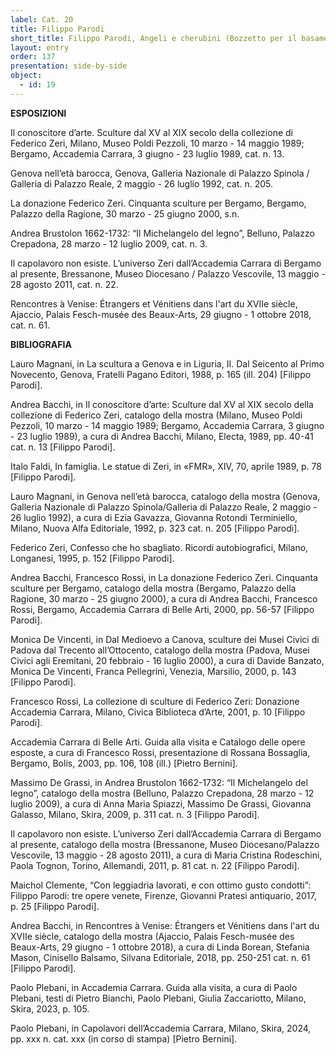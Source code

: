 ```yaml
---
label: Cat. 20
title: Filippo Parodi
short_title: Filippo Parodi, Angeli e cherubini (Bozzetto per il basamento di candeliere della cappella dell’Arca di Sant’Antonio)
layout: entry
order: 137
presentation: side-by-side
object:
  - id: 19
---
```


**ESPOSIZIONI**

Il conoscitore d’arte. Sculture dal XV al XIX secolo della collezione di Federico Zeri, Milano, Museo Poldi Pezzoli, 10 marzo - 14 maggio 1989; Bergamo, Accademia Carrara, 3 giugno - 23 luglio 1989, cat. n. 13.

Genova nell’età barocca, Genova, Galleria Nazionale di Palazzo Spinola / Galleria di Palazzo Reale, 2 maggio - 26 luglio 1992, cat. n. 205.

La donazione Federico Zeri. Cinquanta sculture per Bergamo, Bergamo, Palazzo della Ragione, 30 marzo - 25 giugno 2000, s.n. 

Andrea Brustolon 1662-1732: “Il Michelangelo del legno”, Belluno, Palazzo Crepadona, 28 marzo - 12 luglio 2009, cat. n. 3. 

Il capolavoro non esiste. L’universo Zeri dall’Accademia Carrara di Bergamo al presente, Bressanone, Museo Diocesano / Palazzo Vescovile, 13 maggio - 28 agosto 2011, cat. n. 22.

Rencontres à Venise: Étrangers et Vénitiens dans l'art du XVIIe siècle, Ajaccio, Palais Fesch-musée des Beaux-Arts, 29 giugno - 1 ottobre 2018, cat. n. 61. 


**BIBLIOGRAFIA**

Lauro Magnani, in La scultura a Genova e in Liguria, II. Dal Seicento al Primo Novecento, Genova, Fratelli Pagano Editori, 1988, p. 165 (ill. 204) [Filippo Parodi]. 

Andrea Bacchi, in Il conoscitore d’arte: Sculture dal XV al XIX secolo della collezione di Federico Zeri, catalogo della mostra (Milano, Museo Poldi Pezzoli, 10 marzo - 14 maggio 1989; Bergamo, Accademia Carrara, 3 giugno - 23 luglio 1989), a cura di Andrea Bacchi, Milano, Electa, 1989, pp. 40-41 cat. n. 13 [Filippo Parodi]. 

Italo Faldi, In famiglia. Le statue di Zeri, in «FMR», XIV, 70, aprile 1989, p. 78 [Filippo Parodi].

Lauro Magnani, in Genova nell’età barocca, catalogo della mostra (Genova, Galleria Nazionale di Palazzo Spinola/Galleria di Palazzo Reale, 2 maggio - 26 luglio 1992), a cura di Ezia Gavazza, Giovanna Rotondi Terminiello, Milano, Nuova Alfa Editoriale, 1992, p. 323 cat. n. 205 [Filippo Parodi].

Federico Zeri, Confesso che ho sbagliato. Ricordi autobiografici, Milano, Longanesi, 1995, p. 152 [Filippo Parodi].

Andrea Bacchi, Francesco Rossi, in La donazione Federico Zeri. Cinquanta sculture per Bergamo, catalogo della mostra (Bergamo, Palazzo della Ragione, 30 marzo - 25 giugno 2000), a cura di Andrea Bacchi, Francesco Rossi, Bergamo, Accademia Carrara di Belle Arti, 2000, pp. 56-57 [Filippo Parodi]. 

Monica De Vincenti, in Dal Medioevo a Canova, sculture dei Musei Civici di Padova dal Trecento all’Ottocento, catalogo della mostra (Padova, Musei Civici agli Eremitani, 20 febbraio - 16 luglio 2000), a cura di Davide Banzato, Monica De Vincenti, Franca Pellegrini, Venezia, Marsilio, 2000, p. 143 [Filippo Parodi].

Francesco Rossi, La collezione di sculture di Federico Zeri: Donazione Accademia Carrara, Milano, Civica Biblioteca d’Arte, 2001, p. 10 [Filippo Parodi].

Accademia Carrara di Belle Arti. Guida alla visita e Catalogo delle opere esposte, a cura di Francesco Rossi, presentazione di Rossana Bossaglia, Bergamo, Bolis, 2003, pp. 106, 108 (ill.) [Pietro Bernini].

Massimo De Grassi, in Andrea Brustolon 1662-1732: “Il Michelangelo del legno”, catalogo della mostra (Belluno, Palazzo Crepadona, 28 marzo - 12 luglio 2009), a cura di Anna Maria Spiazzi, Massimo De Grassi, Giovanna Galasso, Milano, Skira, 2009, p. 311 cat. n. 3 [Filippo Parodi]. 

Il capolavoro non esiste. L’universo Zeri dall’Accademia Carrara di Bergamo al presente, catalogo della mostra (Bressanone, Museo Diocesano/Palazzo Vescovile, 13 maggio - 28 agosto 2011), a cura di Maria Cristina Rodeschini, Paola Tognon, Torino, Allemandi, 2011, p. 81 cat. n. 22 [Filippo Parodi].

Maichol Clemente, “Con leggiadria lavorati, e con ottimo gusto condotti”: Filippo Parodi: tre opere venete, Firenze, Giovanni Pratesi antiquario, 2017, p. 25 [Filippo Parodi]. 

Andrea Bacchi, in Rencontres à Venise: Étrangers et Vénitiens dans l'art du XVIIe siècle, catalogo della mostra (Ajaccio, Palais Fesch-musée des Beaux-Arts, 29 giugno - 1 ottobre 2018), a cura di Linda Borean, Stefania Mason, Cinisello Balsamo, Silvana Editoriale, 2018, pp. 250-251 cat. n. 61 [Filippo Parodi]. 

Paolo Plebani, in Accademia Carrara. Guida alla visita, a cura di Paolo Plebani, testi di Pietro Bianchi, Paolo Plebani, Giulia Zaccariotto, Milano, Skira, 2023, p. 105.

Paolo Plebani, in Capolavori dell’Accademia Carrara, Milano, Skira, 2024, pp. xxx n. cat. xxx (in corso di stampa) [Pietro Bernini].
